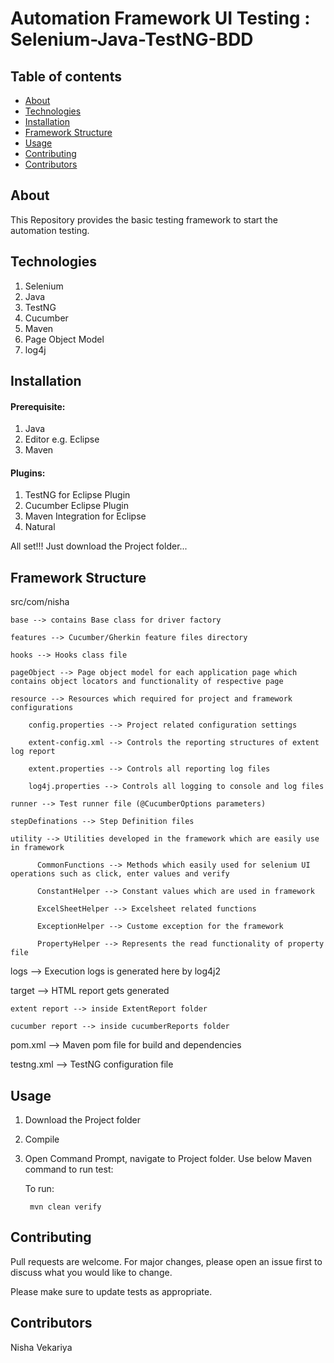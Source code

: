 # Automation Framework UI Testing : Selenium-Java-TestNG-BDD

## Table of contents
* [About](#about)
* [Technologies](#technologies)
* [Installation](#installation)
* [Framework Structure](#framework-structure)
* [Usage](#usage)
* [Contributing](#contributing)
* [Contributors](#contributors)

## About
This Repository provides the basic testing framework to start the automation testing.

## Technologies
1. Selenium
2. Java
3. TestNG
4. Cucumber
6. Maven
7. Page Object Model
8. log4j

## Installation

#### Prerequisite:

1. Java
2. Editor e.g. Eclipse
3. Maven

#### Plugins:

1. TestNG for Eclipse Plugin
2. Cucumber Eclipse Plugin
3. Maven Integration for Eclipse
4. Natural

All set!!! Just download the Project folder...

## Framework Structure

src/com/nisha

	base --> contains Base class for driver factory
	
	features --> Cucumber/Gherkin feature files directory
	
	hooks --> Hooks class file
	
	pageObject --> Page object model for each application page which contains object locators and functionality of respective page
	
	resource --> Resources which required for project and framework configurations
	
		config.properties --> Project related configuration settings
	
		extent-config.xml --> Controls the reporting structures of extent log report
		
		extent.properties --> Controls all reporting log files
	
		log4j.properties --> Controls all logging to console and log files
	
	runner --> Test runner file (@CucumberOptions parameters)
	
	stepDefinations --> Step Definition files
	
	utility --> Utilities developed in the framework which are easily use in framework
	
	      CommonFunctions --> Methods which easily used for selenium UI operations such as click, enter values and verify
	      
	      ConstantHelper --> Constant values which are used in framework
	      
	      ExcelSheetHelper --> Excelsheet related functions
	      
	      ExceptionHelper --> Custome exception for the framework
	      
	      PropertyHelper --> Represents the read functionality of property file

logs --> Execution logs is generated here by log4j2

target --> HTML report gets generated

	extent report --> inside ExtentReport folder
	
	cucumber report --> inside cucumberReports folder
	
pom.xml --> Maven pom file for build and dependencies

testng.xml --> TestNG configuration file

## Usage

1. Download the Project folder

2. Compile

3. Open Command Prompt, navigate to Project folder. Use below Maven command to run test:

	To run:
	
		mvn clean verify

## Contributing

Pull requests are welcome. For major changes, please open an issue first to discuss what you would like to change.

Please make sure to update tests as appropriate.

## Contributors

Nisha Vekariya
